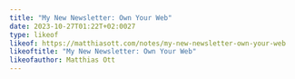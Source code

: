 ```yaml
---
title: "My New Newsletter: Own Your Web"
date: 2023-10-27T01:22T+02:0027
type: likeof
likeof: https://matthiasott.com/notes/my-new-newsletter-own-your-web
likeoftitle: "My New Newsletter: Own Your Web"
likeofauthor: Matthias Ott
---
```

